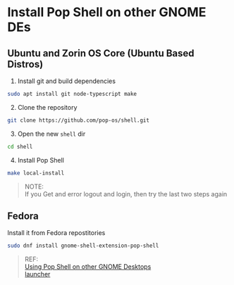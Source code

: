 # Install Pop Shell on other GNOME DEs

## Ubuntu and Zorin OS Core (Ubuntu Based Distros)

1. Install git and build dependencies

```sh
sudo apt install git node-typescript make
```

2. Clone the repository

```sh
git clone https://github.com/pop-os/shell.git
```

3. Open the new `shell` dir

```sh
cd shell
```

4. Install Pop Shell

```sh
make local-install
```

> NOTE:  
If you Get and error logout and login, then try the last two steps again

## Fedora

Install it from Fedora repostitories

```sh
sudo dnf install gnome-shell-extension-pop-shell
```

> REF:  
[Using Pop Shell on other GNOME Desktops](https://support.system76.com/articles/pop-shell/)  
[launcher](https://github.com/pop-os/launcher)